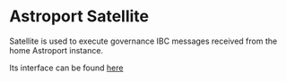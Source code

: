 # Astroport Satellite

Satellite is used to execute governance IBC messages received from the home Astroport instance.

Its interface can be found [here](../../packages/satellite/README.md)
